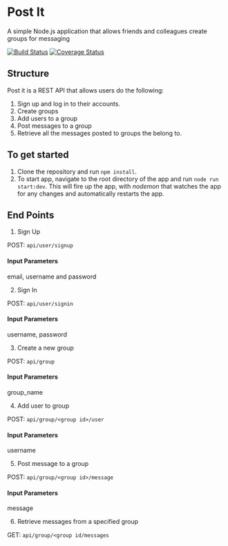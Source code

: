 # Post It
A simple Node.js application that allows friends and colleagues create groups for messaging

[![Build Status](https://travis-ci.org/mazma1/post-it.svg?branch=development)](https://travis-ci.org/mazma1/post-it)
[![Coverage Status](https://coveralls.io/repos/github/mazma1/post-it/badge.svg?branch=chore%2Ftest)](https://coveralls.io/github/mazma1/post-it?branch=chore%2Ftest)
## Structure
Post it is a REST API that allows users do the following:
1. Sign up and log in to their accounts.
2. Create groups 
3. Add users to a group
4. Post messages to a group
5. Retrieve all the messages posted to groups the belong to.
## To get started
1. Clone the repository and run `npm install`. 
2. To start app, navigate to the root directory of the app and run  `node run start:dev`.
This will fire up the app, with *nodemon* that watches the app for any changes and automatically restarts the app.

## End Points
1. Sign Up

  POST: `api/user/signup`
  #### Input Parameters
  email, username and password

2. Sign In

  POST: `api/user/signin`
  #### Input Parameters
  username, password

3. Create a new group

  POST: `api/group`
  #### Input Parameters
  group_name

4.  Add user to group

  POST: `api/group/<group id>/user`
  #### Input Parameters
  username

5. Post message to a group

  POST: `api/group/<group id>/message`
  #### Input Parameters
  message

6. Retrieve messages from a specified group

GET: `api/group/<group id/messages`
